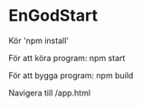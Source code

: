 # EnGodStart

Kör 'npm install'

För att köra program: npm start

För att bygga program: npm build

Navigera till /app.html

